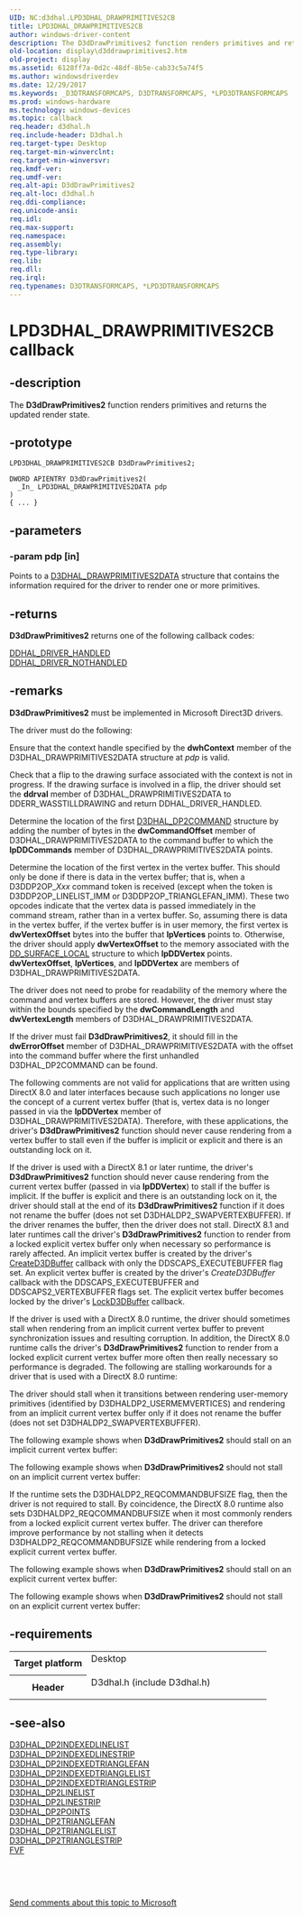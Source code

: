 ```yaml
---
UID: NC:d3dhal.LPD3DHAL_DRAWPRIMITIVES2CB
title: LPD3DHAL_DRAWPRIMITIVES2CB
author: windows-driver-content
description: The D3dDrawPrimitives2 function renders primitives and returns the updated render state.
old-location: display\d3ddrawprimitives2.htm
old-project: display
ms.assetid: 6128ff7a-0d2c-48df-8b5e-cab33c5a74f5
ms.author: windowsdriverdev
ms.date: 12/29/2017
ms.keywords: _D3DTRANSFORMCAPS, D3DTRANSFORMCAPS, *LPD3DTRANSFORMCAPS
ms.prod: windows-hardware
ms.technology: windows-devices
ms.topic: callback
req.header: d3dhal.h
req.include-header: D3dhal.h
req.target-type: Desktop
req.target-min-winverclnt: 
req.target-min-winversvr: 
req.kmdf-ver: 
req.umdf-ver: 
req.alt-api: D3dDrawPrimitives2
req.alt-loc: d3dhal.h
req.ddi-compliance: 
req.unicode-ansi: 
req.idl: 
req.max-support: 
req.namespace: 
req.assembly: 
req.type-library: 
req.lib: 
req.dll: 
req.irql: 
req.typenames: D3DTRANSFORMCAPS, *LPD3DTRANSFORMCAPS
---
```


# LPD3DHAL_DRAWPRIMITIVES2CB callback



## -description
The <b>D3dDrawPrimitives2</b> function renders primitives and returns the updated render state.



## -prototype

````
LPD3DHAL_DRAWPRIMITIVES2CB D3dDrawPrimitives2;

DWORD APIENTRY D3dDrawPrimitives2(
  _In_ LPD3DHAL_DRAWPRIMITIVES2DATA pdp
)
{ ... }
````


## -parameters

### -param pdp [in]

Points to a <a href="..\d3dhal\ns-d3dhal-_d3dhal_drawprimitives2data.md">D3DHAL_DRAWPRIMITIVES2DATA</a> structure that contains the information required for the driver to render one or more primitives.


## -returns
<b>D3dDrawPrimitives2</b> returns one of the following callback codes:
<dl>
<dt>
<a href="https://msdn.microsoft.com/da4cc7d7-6826-48aa-96c6-004e31fc3e3e">DDHAL_DRIVER_HANDLED</a>
</dt>
<dt>
<a href="https://msdn.microsoft.com/da4cc7d7-6826-48aa-96c6-004e31fc3e3e">DDHAL_DRIVER_NOTHANDLED</a>
</dt>
</dl>

## -remarks
<b>D3dDrawPrimitives2</b> must be implemented in Microsoft Direct3D drivers.

The driver must do the following:

Ensure that the context handle specified by the <b>dwhContext</b> member of the D3DHAL_DRAWPRIMITIVES2DATA structure at <i>pdp</i> is valid.

Check that a flip to the drawing surface associated with the context is not in progress. If the drawing surface is involved in a flip, the driver should set the <b>ddrval</b> member of D3DHAL_DRAWPRIMITIVES2DATA to DDERR_WASSTILLDRAWING and return DDHAL_DRIVER_HANDLED.

Determine the location of the first <a href="..\d3dhal\ns-d3dhal-_d3dhal_dp2command.md">D3DHAL_DP2COMMAND</a> structure by adding the number of bytes in the <b>dwCommandOffset</b> member of D3DHAL_DRAWPRIMITIVES2DATA to the command buffer to which the <b>lpDDCommands</b> member of D3DHAL_DRAWPRIMITIVES2DATA points.

Determine the location of the first vertex in the vertex buffer. This should only be done if there is data in the vertex buffer; that is, when a D3DDP2OP_<i>Xxx</i> command token is received (except when the token is D3DDP2OP_LINELIST_IMM or D3DDP2OP_TRIANGLEFAN_IMM). These two opcodes indicate that the vertex data is passed immediately in the command stream, rather than in a vertex buffer. So, assuming there is data in the vertex buffer, if the vertex buffer is in user memory, the first vertex is <b>dwVertexOffset</b> bytes into the buffer that <b>lpVertices</b> points to. Otherwise, the driver should apply <b>dwVertexOffset</b> to the memory associated with the <a href="https://msdn.microsoft.com/library/windows/hardware/ff551733">DD_SURFACE_LOCAL</a> structure to which <b>lpDDVertex</b> points. <b>dwVertexOffset</b>, <b>lpVertices</b>, and <b>lpDDVertex</b> are members of D3DHAL_DRAWPRIMITIVES2DATA.

The driver does not need to probe for readability of the memory where the command and vertex buffers are stored. However, the driver must stay within the bounds specified by the <b>dwCommandLength</b> and <b>dwVertexLength</b> members of D3DHAL_DRAWPRIMITIVES2DATA.

If the driver must fail <b>D3dDrawPrimitives2</b>, it should fill in the <b>dwErrorOffset</b> member of D3DHAL_DRAWPRIMITIVES2DATA with the offset into the command buffer where the first unhandled D3DHAL_DP2COMMAND can be found.
<p class="note">The following comments are not valid for applications that are written using DirectX 8.0 and later interfaces because such applications no longer use the concept of a current vertex buffer (that is, vertex data is no longer passed in via the <b>lpDDVertex</b> member of D3DHAL_DRAWPRIMITIVES2DATA). Therefore, with these applications, the driver's <b>D3dDrawPrimitives2</b> function should never cause rendering from a vertex buffer to stall even if the buffer is implicit or explicit and there is an outstanding lock on it. 

If the driver is used with a DirectX 8.1 or later runtime, the driver's <b>D3dDrawPrimitives2</b> function should never cause rendering from the current vertex buffer (passed in via <b>lpDDVertex</b>) to stall if the buffer is implicit. If the buffer is explicit and there is an outstanding lock on it, the driver should stall at the end of its <b>D3dDrawPrimitives2</b> function if it does not rename the buffer (does not set D3DHALDP2_SWAPVERTEXBUFFER). If the driver renames the buffer, then the driver does not stall. DirectX 8.1 and later runtimes call the driver's <b>D3dDrawPrimitives2</b> function to render from a locked explicit vertex buffer only when necessary so performance is rarely affected. An implicit vertex buffer is created by the driver's <a href="https://msdn.microsoft.com/8b012e65-b78b-41a4-ac05-d9be015b6ed8">CreateD3DBuffer</a> callback with only the DDSCAPS_EXECUTEBUFFER flag set. An explicit vertex buffer is created by the driver's <i>CreateD3DBuffer</i> callback with the DDSCAPS_EXECUTEBUFFER and DDSCAPS2_VERTEXBUFFER flags set. The explicit vertex buffer becomes locked by the driver's <a href="https://msdn.microsoft.com/8e0714df-1ac8-448c-9f0f-d361640c133a">LockD3DBuffer</a> callback. 

If the driver is used with a DirectX 8.0 runtime, the driver should sometimes stall when rendering from an implicit current vertex buffer to prevent synchronization issues and resulting corruption. In addition, the DirectX 8.0 runtime calls the driver's <b>D3dDrawPrimitives2</b> function to render from a locked explicit current vertex buffer more often then really necessary so performance is degraded. The following are stalling workarounds for a driver that is used with a DirectX 8.0 runtime:

The driver should stall when it transitions between rendering user-memory primitives (identified by D3DHALDP2_USERMEMVERTICES) and rendering from an implicit current vertex buffer only if it does not rename the buffer (does not set D3DHALDP2_SWAPVERTEXBUFFER).

The following example shows when <b>D3dDrawPrimitives2</b> should stall on an implicit current vertex buffer:

The following example shows when <b>D3dDrawPrimitives2</b> should not stall on an implicit current vertex buffer:

If the runtime sets the D3DHALDP2_REQCOMMANDBUFSIZE flag, then the driver is not required to stall. By coincidence, the DirectX 8.0 runtime also sets D3DHALDP2_REQCOMMANDBUFSIZE when it most commonly renders from a locked explicit current vertex buffer. The driver can therefore improve performance by not stalling when it detects D3DHALDP2_REQCOMMANDBUFSIZE while rendering from a locked explicit current vertex buffer.

The following example shows when <b>D3dDrawPrimitives2</b> should stall on an explicit current vertex buffer:

The following example shows when <b>D3dDrawPrimitives2</b> should not stall on an explicit current vertex buffer:


## -requirements
<table>
<tr>
<th width="30%">
Target platform

</th>
<td width="70%">
<dl>
<dt>Desktop</dt>
</dl>
</td>
</tr>
<tr>
<th width="30%">
Header

</th>
<td width="70%">
<dl>
<dt>D3dhal.h (include D3dhal.h)</dt>
</dl>
</td>
</tr>
</table>

## -see-also
<dl>
<dt>
<a href="..\d3dhal\ns-d3dhal-_d3dhal_dp2indexedlinelist.md">D3DHAL_DP2INDEXEDLINELIST</a>
</dt>
<dt>
<a href="..\d3dhal\ns-d3dhal-_d3dhal_dp2indexedlinestrip.md">D3DHAL_DP2INDEXEDLINESTRIP</a>
</dt>
<dt>
<a href="..\d3dhal\ns-d3dhal-_d3dhal_dp2indexedtrianglefan.md">D3DHAL_DP2INDEXEDTRIANGLEFAN</a>
</dt>
<dt>
<a href="..\d3dhal\ns-d3dhal-_d3dhal_dp2indexedtrianglelist.md">D3DHAL_DP2INDEXEDTRIANGLELIST</a>
</dt>
<dt>
<a href="..\d3dhal\ns-d3dhal-_d3dhal_dp2indexedtrianglestrip.md">D3DHAL_DP2INDEXEDTRIANGLESTRIP</a>
</dt>
<dt>
<a href="..\d3dhal\ns-d3dhal-_d3dhal_dp2linelist.md">D3DHAL_DP2LINELIST</a>
</dt>
<dt>
<a href="..\d3dhal\ns-d3dhal-_d3dhal_dp2linestrip.md">D3DHAL_DP2LINESTRIP</a>
</dt>
<dt>
<a href="..\d3dhal\ns-d3dhal-_d3dhal_dp2points.md">D3DHAL_DP2POINTS</a>
</dt>
<dt>
<a href="..\d3dhal\ns-d3dhal-_d3dhal_dp2trianglefan.md">D3DHAL_DP2TRIANGLEFAN</a>
</dt>
<dt>
<a href="..\d3dhal\ns-d3dhal-_d3dhal_dp2trianglelist.md">D3DHAL_DP2TRIANGLELIST</a>
</dt>
<dt>
<a href="..\d3dhal\ns-d3dhal-_d3dhal_dp2trianglestrip.md">D3DHAL_DP2TRIANGLESTRIP</a>
</dt>
<dt>
<a href="https://msdn.microsoft.com/206f4275-bcb8-4e8e-9c11-c6fb5d9c561d">FVF</a>
</dt>
</dl>
 

 

<a href="mailto:wsddocfb@microsoft.com?subject=Documentation%20feedback [display\display]:%20LPD3DHAL_DRAWPRIMITIVES2CB callback function%20 RELEASE:%20(12/29/2017)&amp;body=%0A%0APRIVACY STATEMENT%0A%0AWe use your feedback to improve the documentation. We don't use your email address for any other purpose, and we'll remove your email address from our system after the issue that you're reporting is fixed. While we're working to fix this issue, we might send you an email message to ask for more info. Later, we might also send you an email message to let you know that we've addressed your feedback.%0A%0AFor more info about Microsoft's privacy policy, see http://privacy.microsoft.com/en-us/default.aspx." title="Send comments about this topic to Microsoft">Send comments about this topic to Microsoft</a>

